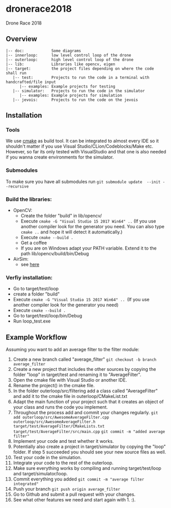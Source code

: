 # dronerace2018
Drone Race 2018

## Overview 
```
|-- doc:            Some diagrams
|-- innerloop:      low level control loop of the drone
|-- outerloop:      high level control loop of the drone
|-- lib:            Libraries like opencv, eigen
|-- target:         the project files depending on where the code shall run
   |-- test:        Projects to run the code in a terminal with handcrafted/file input
      |-- examples: Example projects for testing
   |-- simulator:   Projects to run the code in the simulator
      |-- examples: Example projects for simulation
   |-- jevois:      Projects to run the code on the jevois
```
## Installation

###  Tools
We use [cmake](https://cmake.org/files/v3.11/cmake-3.11.0-rc4-win64-x64.msi) as build tool. It can be integrated to almost every IDE so it shouldn't matter if you use Visual Studio/CLion/Codeblocks/Make etc. However, so far its only tested with VisualStudio and that one is also needed if you wanna create environments for the simulator.

### Submodules
To make sure you have all submodules run ```git submodule update  --init --recursive```

### Build the libraries:
- OpenCV: 
  * Create the folder "build" in lib/opencv/
  * Execute ```cmake -G "Visual Studio 15 2017 Win64" ..``` 
  (If you use another compiler look for the generator you need. You can also type ```cmake ..``` and hope it will detect         it automatically.)
  * Execute ```cmake --build .```
  * Get a coffee
  * If you are on Windows adapt your PATH variable. Extend it to the path lib/opencv/build/bin/Debug
- AirSim:
  * see [here](target/simulator/README.md)
  
### Verfiy installation:
  - Go to target/test/loop
  - create a folder "build"
  - Execute ```cmake -G "Visual Studio 15 2017 Win64" .. ```(If you use another compiler look for the generator you need)
  - Execute ```cmake --build .```
  - Go to target/test/loop/bin/Debug
  - Run loop_test.exe
  
  
  ## Example Workflow
  Assuming you want to add an average filter to the filter module:
  1. Create a new branch called "average_filter" ```git checkout -b branch average_filter``` 
  2. Create a new project that includes the other sources by copying the folder "loop" in target/test and renaming it to "AverageFilter".
  3. Open the cmake file with Visual Studio or another IDE.
  4. Rename the project() in the cmake file.
  5. In the folder outerloop/src/filtering add a class called "AverageFilter" and add it to the cmake file in outerloop/CMakeList.txt
  6. Adapt the main function of your project such that it creates an object of your class and runs the code you implement.
  7. Throughout the process add and commit your changes regularly. 
  ```git add outerloop/src/AwesomeAverageFilter.cpp outerloop/src/AwesomeAverageFilter.h target/test/AverageFilter/CMakeLists.txt target/test/AverageFilter/src/main.cpp```
  ```git commit -m "added average filter"```
  8. Implement your code and test whether it works.
  9. Potentially also create a project in target/simulator by copying the "loop" folder. If step 5 succeeded you should see your new source files as well.
  10. Test your code in the simulation.
  11. Integrate your code to the rest of the outerloop.
  12. Make sure everything works by compiling and running target/test/loop and target/simulator/loop.
  13. Commit everything you added ```git commit -m "average filter integrated"``` 
  14. Push your branch ```git push origin average_filter```
  15. Go to Github and submit a pull request with your changes.
  16. See what other features we need and start again with 1. :).
  
